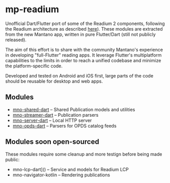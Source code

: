 # mp-readium

Unofficial Dart/Flutter port of some of the Readium 2 components, following the Readium architecture as described [here](https://github.com/readium/architecture)). These modules are extracted from the new Mantano app, written in pure Flutter/Dart (still not publicly released).

The aim of this effort is to share with the community Mantano's experience in developing "full-Flutter" reading apps. It leverage Flutter's multiplatform capabilities to the limits in order to reach a unified codebase and minimize the platform-specific code. 

Developed and tested on Android and iOS first, large parts of the code should be reusable for desktop and web apps.

## Modules

* [mno-shared-dart]() – Shared Publication models and utilities
* [mno-streamer-dart]() – Publication parsers
* [mno-server-dart]() – Local HTTP server
* [mno-opds-dart]() – Parsers for OPDS catalog feeds

## Modules soon open-sourced

These modules require some cleanup and more testign before being made public:

* mno-lcp-dart]() – Service and models for Readium LCP
* mno-navigator-kotlin – Rendering publications
